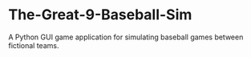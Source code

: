 # The-Great-9-Baseball-Sim
A Python GUI game application for simulating baseball games between fictional teams.
